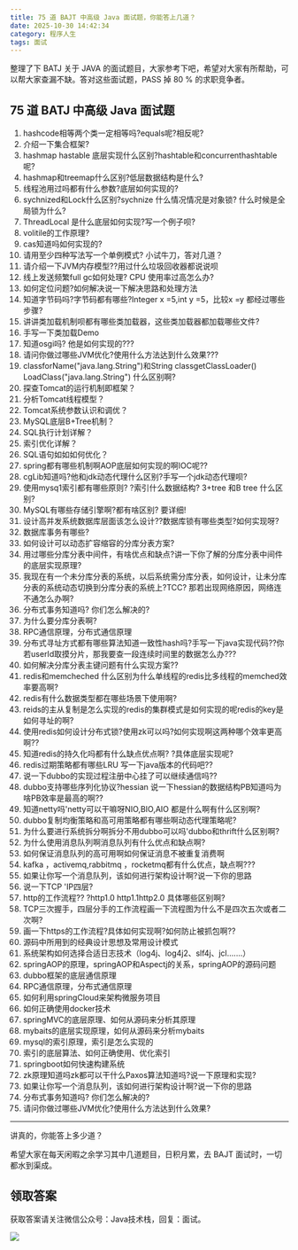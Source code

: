 ```yaml
---
title: 75 道 BAJT 中高级 Java 面试题，你能答上几道？
date: 2025-10-30 14:42:34
category: 程序人生
tags: 面试
---
```


整理了下 BATJ 关于 JAVA 的面试题目，大家参考下吧，希望对大家有所帮助，可以帮大家查漏不缺。答对这些面试题，PASS 掉 80 % 的求职竞争者。

## 75 道 BATJ 中高级 Java 面试题

1.	hashcode相等两个类一定相等吗?equals呢?相反呢?
2.	介绍一下集合框架?
3.	hashmap hastable 底层实现什么区别?hashtable和concurrenthashtable呢?
4.	hashmap和treemap什么区别?低层数据结构是什么?
5.	线程池用过吗都有什么参数?底层如何实现的?
6.	sychnized和Lock什么区别?sychnize 什么情况情况是对象锁? 什么时候是全局锁为什么?
7.	ThreadLocal 是什么底层如何实现?写一个例子呗?
8.	volitile的工作原理?
9.	cas知道吗如何实现的?
10.	请用至少四种写法写一个单例模式?
小试牛刀，答对几道？
11.	请介绍一下JVM内存模型??用过什么垃圾回收器都说说呗
12.	线上发送频繁full gc如何处理? CPU 使用率过高怎么办?
13.	如何定位问题?如何解决说一下解决思路和处理方法
14.	知道字节码吗?字节码都有哪些?Integer x =5,int y =5，比较x =y 都经过哪些步骤?
15.	讲讲类加载机制呗都有哪些类加载器，这些类加载器都加载哪些文件?
16.	手写一下类加载Demo
17.	知道osgi吗? 他是如何实现的???
18.	请问你做过哪些JVM优化?使用什么方法达到什么效果???
19.	classforName("java.lang.String")和String classgetClassLoader() LoadClass("java.lang.String") 什么区别啊?
20.	探查Tomcat的运行机制即框架？
21.	分析Tomcat线程模型？
22.	Tomcat系统参数认识和调优？
23.	MySQL底层B+Tree机制？
24.	SQL执行计划详解？
25.	索引优化详解？
26.	SQL语句如如如何优化？
27.	spring都有哪些机制啊AOP底层如何实现的啊IOC呢??
28.	cgLib知道吗?他和jdk动态代理什么区别?手写一个jdk动态代理呗?
29.	使用mysq1索引都有哪些原则? ?索引什么数据结构? 3+tree 和B tree 什么区别?
30.	MySQL有哪些存储引擎啊?都有啥区别? 要详细!
31.	设计高并发系统数据库层面该怎么设计??数据库锁有哪些类型?如何实现呀?
32.	数据库事务有哪些?
33.	如何设计可以动态扩容缩容的分库分表方案?
34.	用过哪些分库分表中间件，有啥优点和缺点?讲一下你了解的分库分表中间件的底层实现原理?
35.	我现在有一个未分库分表的系统，以后系统需分库分表，如何设计，让未分库分表的系统动态切换到分库分表的系统上?TCC? 那若出现网络原因，网络连不通怎么办啊?
36.	分布式事务知道吗? 你们怎么解决的?
37.	为什么要分库分表啊?
38.	RPC通信原理，分布式通信原理                          
39.	分布式寻址方式都有哪些算法知道一致性hash吗?手写一下java实现代码??你若userId取摸分片，那我要查一段连续时间里的数据怎么办???
40.	如何解决分库分表主键问题有什么实现方案??
41.	redis和memcheched 什么区别为什么单线程的redis比多线程的memched效率要高啊?
42.	redis有什么数据类型都在哪些场景下使用啊?
43.	reids的主从复制是怎么实现的redis的集群模式是如何实现的呢redis的key是如何寻址的啊?
44.	使用redis如何设计分布式锁?使用zk可以吗?如何实现啊这两种哪个效率更高啊??
45.	知道redis的持久化吗都有什么缺点优点啊? ?具体底层实现呢?
46.	redis过期策略都有哪些LRU 写一下java版本的代码吧??
47.	说一下dubbo的实现过程注册中心挂了可以继续通信吗??
48.	dubbo支持哪些序列化协议?hessian 说一下hessian的数据结构PB知道吗为啥PB效率是最高的啊??
49.	知道netty吗'netty可以干嘛呀NIO,BIO,AIO 都是什么啊有什么区别啊?
50.	dubbo复制均衡策略和高可用策略都有哪些啊动态代理策略呢?
51.	为什么要进行系统拆分啊拆分不用dubbo可以吗'dubbo和thrift什么区别啊?
52.	为什么使用消息队列啊消息队列有什么优点和缺点啊?
53.	如何保证消息队列的高可用啊如何保证消息不被重复消费啊
54.	kafka ，activemq,rabbitmq ，rocketmq都有什么优点，缺点啊???
55.	如果让你写一个消息队列，该如何进行架构设计啊?说一下你的思路
56.	说一下TCP 'IP四层?
57.	http的工作流程?? ?http1.0 http1.1http2.0 具体哪些区别啊?
58.	TCP三次握手，四层分手的工作流程画一下流程图为什么不是四次五次或者二次啊?
59.	画一下https的工作流程?具体如何实现啊?如何防止被抓包啊??
60.	源码中所用到的经典设计思想及常用设计模式
61.	系统架构如何选择合适日志技术（log4j、log4j2、slf4j、jcl.......）                  
62.	springAOP的原理，springAOP和Aspectj的关系，springAOP的源码问题
63.	dubbo框架的底层通信原理
64.	RPC通信原理，分布式通信原理
65.	如何利用springCloud来架构微服务项目
66.	如何正确使用docker技术
67.	springMVC的底层原理、如何从源码来分析其原理
68.	mybaits的底层实现原理，如何从源码来分析mybaits
69.	mysql的索引原理，索引是怎么实现的
70.	索引的底层算法、如何正确使用、优化索引
71.	springboot如何快速构建系统
72.	zk原理知道吗zk都可以干什么Paxos算法知道吗?说一下原理和实现?
73.	如果让你写一个消息队列，该如何进行架构设计啊?说一下你的思路
74.	分布式事务知道吗? 你们怎么解决的?
75.	请问你做过哪些JVM优化?使用什么方法达到什么效果?

---

讲真的，你能答上多少道？
        
希望大家在每天闲暇之余学习其中几道题目，日积月累，去 BAJT 面试时，一切都水到渠成。

## 领取答案

获取答案请关注微信公众号：Java技术栈，回复：面试。

![](http://img.javastack.cn/javastack.png)